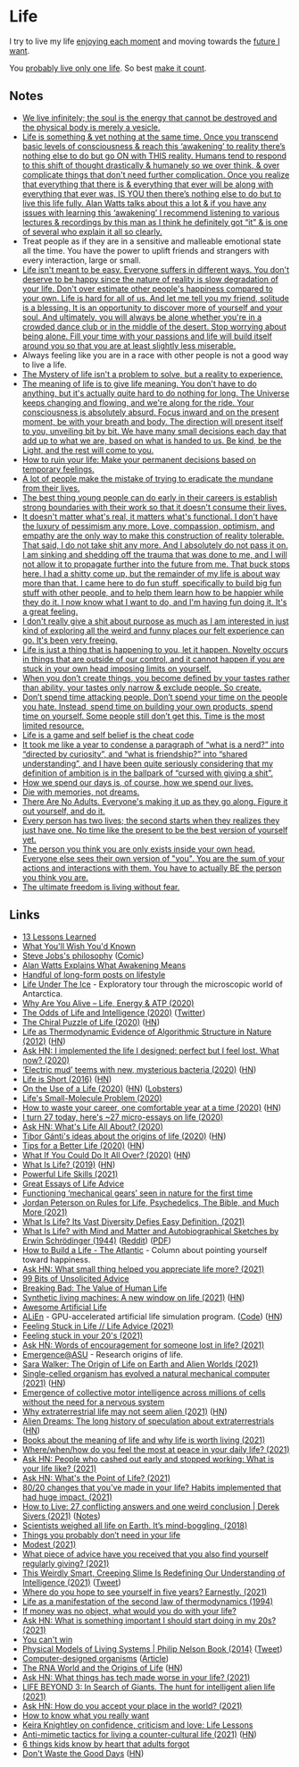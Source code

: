 # Life

I try to live my life [enjoying each moment](../mindfulness/mindfulness.md) and moving towards the [future I want](../future/future.md).

You [probably live only one life](http://www.galactanet.com/oneoff/theegg_mod.html). So best [make it count](http://paulgraham.com/vb.html).

## Notes

- [We live infinitely; the soul is the energy that cannot be destroyed and the physical body is merely a vesicle.](https://www.reddit.com/r/DMT/comments/7mnp7f/your_number_one_most_profound_realisation_after/)
- [Life is something & yet nothing at the same time. Once you transcend basic levels of consciousness & reach this ‘awakening’ to reality there’s nothing else to do but go ON with THIS reality. Humans tend to respond to this shift of thought drastically & humanely so we over think, & over complicate things that don't need further complication. Once you realize that everything that there is & everything that ever will be along with everything that ever was, IS YOU then there’s nothing else to do but to live this life fully. Alan Watts talks about this a lot & if you have any issues with learning this ‘awakening’ I recommend listening to various lectures & recordings by this man as I think he definitely got “it” & is one of several who explain it all so clearly.](https://www.reddit.com/r/Psychonaut/comments/7whvuf/what_youre_experiencing_is_death_without_the/)
- Treat people as if they are in a sensitive and malleable emotional state all the time. You have the power to uplift friends and strangers with every interaction, large or small.
- [Life isn't meant to be easy. Everyone suffers in different ways. You don't deserve to be happy since the nature of reality is slow degradation of your life. Don't over estimate other people's happiness compared to your own. Life is hard for all of us. And let me tell you my friend, solitude is a blessing. It is an opportunity to discover more of yourself and your soul. And ultimately, you will always be alone whether you're in a crowded dance club or in the middle of the desert. Stop worrying about being alone. Fill your time with your passions and life will build itself around you so that you are at least slightly less miserable.](https://www.reddit.com/r/Psychonaut/comments/8exb53/seems_i_am_destined_for_a_life_of_lonely/)
- Always feeling like you are in a race with other people is not a good way to live a life.
- [The Mystery of life isn't a problem to solve, but a reality to experience.](https://twitter.com/tanayj/status/1369478724500873223)
- [The meaning of life is to give life meaning. You don't have to do anything, but it's actually quite hard to do nothing for long. The Universe keeps changing and flowing, and we're along for the ride. Your consciousness is absolutely absurd. Focus inward and on the present moment, be with your breath and body. The direction will present itself to you, unveiling bit by bit. We have many small decisions each day that add up to what we are, based on what is handed to us. Be kind, be the Light, and the rest will come to you.](https://www.reddit.com/r/RationalPsychonaut/comments/mffe0j/this_might_be_a_bit_off_topic_but_i_love_this/)
- [How to ruin your life: Make your permanent decisions based on temporary feelings.](https://twitter.com/WealthInc247/status/1401622946867785731)
- [A lot of people make the mistake of trying to eradicate the mundane from their lives.](https://merveilles.town/web/statuses/106389298578607938)
- [The best thing young people can do early in their careers is establish strong boundaries with their work so that it doesn't consume their lives.](https://twitter.com/nex3/status/1403907433873895426)
- [It doesn't matter what's real, it matters what's functional. I don't have the luxury of pessimism any more. Love, compassion, optimism, and empathy are the only way to make this construction of reality tolerable. That said, I do not take shit any more. And I absolutely do not pass it on. I am sinking and shedding off the trauma that was done to me, and I will not allow it to propagate further into the future from me. That buck stops here. I had a shitty come up, but the remainder of my life is about way more than that. I came here to do fun stuff, specifically to build big fun stuff with other people, and to help them learn how to be happier while they do it. I now know what I want to do, and I'm having fun doing it. It's a great feeling.](https://www.reddit.com/r/RationalPsychonaut/comments/oxv9vt/have_psychedelicsmind_exploration_techniques/)
- [I don't really give a shit about purpose as much as I am interested in just kind of exploring all the weird and funny places our felt experience can go. It's been very freeing.](https://www.reddit.com/r/RationalPsychonaut/comments/oxv9vt/have_psychedelicsmind_exploration_techniques/)
- [Life is just a thing that is happening to you, let it happen. Novelty occurs in things that are outside of our control, and it cannot happen if you are stuck in your own head imposing limits on yourself.](https://www.reddit.com/r/RationalPsychonaut/comments/pz6oid/given_the_absurdity_of_life_how_do_you_go_about/)
- [When you don’t create things, you become defined by your tastes rather than ability. your tastes only narrow & exclude people. So create.](https://lobste.rs/s/lbero9/what_we_can_learn_from_why_long_lost_open)
- [Don’t spend time attacking people. Don’t spend your time on the people you hate. Instead, spend time on building your own products, spend time on yourself. Some people still don’t get this. Time is the most limited resource.](https://twitter.com/cz_binance/status/1458916521355403274)
- [Life is a game and self belief is the cheat code](https://www.reddit.com/r/Psychonaut/comments/quoa7p/whats_the_big_secret/)
- [It took me like a year to condense a paragraph of “what is a nerd?” into “directed by curiosity”, and “what is friendship?” into “shared understanding”, and I have been quite seriously considering that my definition of ambition is in the ballpark of “cursed with giving a shit”.](https://twitter.com/visakanv/status/1461633919695032320)
- [How we spend our days is, of course, how we spend our lives.](https://twitter.com/lorde)
- [Die with memories, not dreams.](https://twitter.com/rubenharris/status/1464220512830124032)
- [There Are No Adults. Everyone's making it up as they go along. Figure it out yourself, and do it.](https://twitter.com/NavalBot/status/1465772676291743747)
- [Every person has two lives; the second starts when they realizes they just have one. No time like the present to be the best version of yourself yet.](https://twitter.com/bscholl/status/1468758265714679811)
- [The person you think you are only exists inside your own head. Everyone else sees their own version of "you". You are the sum of your actions and interactions with them. You have to actually BE the person you think you are.](https://www.reddit.com/r/AskUK/comments/rk76wl/people_of_reddit_whats_the_hardest_life_lesson/)
- [The ultimate freedom is living without fear.](https://twitter.com/laserlikemike/status/1476684925478707200)

## Links

- [13 Lessons Learned](https://brightthemag.com/13-lessons-learned-e4f8ceb21e60)
- [What You'll Wish You'd Known](http://www.paulgraham.com/hs.html)
- [Steve Jobs's philosophy](https://www.youtube.com/watch?v=kYfNvmF0Bqw) ([Comic](https://twitter.com/linuz90/status/1318669341072699393))
- [Alan Watts Explains What Awakening Means](https://www.youtube.com/watch?v=7SfZZlpfaN0)
- [Handful of long-form posts on lifestyle](https://wiki.xxiivv.com/#lifestyle)
- [Life Under The Ice](https://lifeundertheice.org/) - Exploratory tour through the microscopic world of Antarctica.
- [Why Are You Alive – Life, Energy & ATP (2020)](https://www.youtube.com/watch?v=QImCld9YubE)
- [The Odds of Life and Intelligence (2020)](https://www.youtube.com/watch?v=iLbbpRYRW5Y) ([Twitter](https://twitter.com/BadAstronomer/status/1262759449384517634))
- [The Chiral Puzzle of Life (2020)](https://iopscience.iop.org/article/10.3847/2041-8213/ab8dc6) ([HN](https://news.ycombinator.com/item?id=23294294))
- [Life as Thermodynamic Evidence of Algorithmic Structure in Nature (2012)](https://www.mdpi.com/1099-4300/14/11/2173) ([HN](https://news.ycombinator.com/item?id=23448081))
- [Ask HN: I implemented the life I designed: perfect but I feel lost. What now? (2020)](https://news.ycombinator.com/item?id=23450110)
- [‘Electric mud’ teems with new, mysterious bacteria (2020)](https://www.sciencemag.org/news/2020/08/electric-mud-teems-new-mysterious-bacteria) ([HN](https://news.ycombinator.com/item?id=24233544))
- [Life is Short (2016)](http://paulgraham.com/vb.html) ([HN](https://news.ycombinator.com/item?id=24313158))
- [On the Use of a Life (2020)](http://www.daemonology.net/blog/2020-09-20-On-the-use-of-a-life.html) ([HN](https://news.ycombinator.com/item?id=24537865)) ([Lobsters](https://lobste.rs/s/d8wxhi/on_use_life))
- [Life's Small-Molecule Problem (2020)](https://www.scientificamerican.com/article/lifes-small-molecule-problem/)
- [How to waste your career, one comfortable year at a time (2020)](https://apoorvagovind.substack.com/p/how-to-waste-your-career-one-comfortable) ([HN](https://news.ycombinator.com/item?id=24809530))
- [I turn 27 today, here's ~27 micro-essays on life (2020)](https://www.mrdbourke.com/27/)
- [Ask HN: What's Life All About? (2020)](https://news.ycombinator.com/item?id=25000134)
- [Tibor Gánti's ideas about the origins of life (2020)](https://www.nationalgeographic.com/science/2020/12/he-may-have-found-the-key-to-origins-of-life-tibor-ganti-chemoton/) ([HN](https://news.ycombinator.com/item?id=25508394))
- [Tips for a Better Life (2020)](https://www.lesswrong.com/posts/7hFeMWC6Y5eaSixbD/100-tips-for-a-better-life) ([HN](https://news.ycombinator.com/item?id=25518730))
- [What If You Could Do It All Over? (2020)](https://www.newyorker.com/magazine/2020/12/21/what-if-you-could-do-it-all-over) ([HN](https://news.ycombinator.com/item?id=25547448))
- [What Is Life? (2019)](https://berthub.eu/articles/posts/what-is-life/) ([HN](https://news.ycombinator.com/item?id=25592916))
- [Powerful Life Skills (2021)](https://neilkakkar.com/powerful-life-skills.html)
- [Great Essays of Life Advice](https://lw2.issarice.com/posts/zMmQdob3eFfeMh7D3/my-favorite-essays-of-life-advice)
- [Functioning ‘mechanical gears’ seen in nature for the first time](https://www.cam.ac.uk/research/news/functioning-mechanical-gears-seen-in-nature-for-the-first-time)
- [Jordan Peterson on Rules for Life, Psychedelics, The Bible, and Much More (2021)](https://www.youtube.com/watch?v=C1sEHNw4UIg)
- [What Is Life? Its Vast Diversity Defies Easy Definition. (2021)](https://www.quantamagazine.org/what-is-life-its-vast-diversity-defies-easy-definition-20210309/)
- [What Is Life? with Mind and Matter and Autobiographical Sketches by Erwin Schrödinger (1944)](https://www.goodreads.com/book/show/162780.What_Is_Life_with_Mind_and_Matter_and_Autobiographical_Sketches) ([Reddit](https://www.reddit.com/r/RationalPsychonaut/comments/mfpq7l/quantum_physics_pioneer_erwin_schrodingers/)) ([PDF](http://strangebeautiful.com/other-texts/schrodinger-what-is-life-mind-matter-auto-sketches.pdf))
- [How to Build a Life - The Atlantic](https://www.theatlantic.com/projects/how-build-life/) - Column about pointing yourself toward happiness.
- [Ask HN: What small thing helped you appreciate life more? (2021)](https://news.ycombinator.com/item?id=26731289)
- [99 Bits of Unsolicited Advice](https://kk.org/thetechnium/99-additional-bits-of-unsolicited-advice/)
- [Breaking Bad: The Value of Human Life](https://www.youtube.com/watch?v=V87lK_sUDDY)
- [Synthetic living machines: A new window on life (2021)](https://www.sciencedirect.com/science/article/pii/S2589004221004739) ([HN](https://news.ycombinator.com/item?id=27320975))
- [Awesome Artificial Life](https://github.com/jetnew/awesome-artificial-life)
- [ALiEn](https://alien-project.org/) - GPU-accelerated artificial life simulation program. ([Code](https://github.com/chrxh/alien)) ([HN](https://news.ycombinator.com/item?id=27472224))
- [Feeling Stuck in Life // Life Advice (2021)](https://www.youtube.com/watch?v=xIk9MXY3-60)
- [Feeling stuck in your 20's (2021)](https://www.youtube.com/watch?v=BAMH3vJeog8)
- [Ask HN: Words of encouragement for someone lost in life? (2021)](https://news.ycombinator.com/item?id=27637759)
- [Emergence@ASU](http://emergence.asu.edu/) - Research origins of life.
- [Sara Walker: The Origin of Life on Earth and Alien Worlds (2021)](https://overcast.fm/+eZyA9HPhU)
- [Single-celled organism has evolved a natural mechanical computer (2021)](https://www.newscientist.com/article/2285141-single-celled-organism-has-evolved-a-natural-mechanical-computer/) ([HN](https://news.ycombinator.com/item?id=28006599))
- [Emergence of collective motor intelligence across millions of cells without the need for a nervous system](https://twitter.com/PrakashLab/status/1421431675746066440)
- [Why extraterrestrial life may not seem alien (2021)](https://www.quantamagazine.org/arik-kershenbaum-on-why-alien-life-may-be-like-life-on-earth-20210318/) ([HN](https://news.ycombinator.com/item?id=28037850))
- [Alien Dreams: The long history of speculation about extraterrestrials](https://thereader.mitpress.mit.edu/history-speculation-about-aliens/) ([HN](https://news.ycombinator.com/item?id=28049138))
- [Books about the meaning of life and why life is worth living (2021)](https://www.reddit.com/r/suggestmeabook/comments/pehrwr/a_book_about_the_meaning_of_life_and_why_life_is/)
- [Where/when/how do you feel the most at peace in your daily life? (2021)](https://merveilles.town/web/statuses/107040190832895713)
- [Ask HN: People who cashed out early and stopped working: What is your life like? (2021)](https://news.ycombinator.com/item?id=28798089)
- [Ask HN: What's the Point of Life? (2021)](https://news.ycombinator.com/item?id=28866558)
- [80/20 changes that you've made in your life? Habits implemented that had huge impact. (2021)](https://twitter.com/stephsmithio/status/1448852379076546560)
- [How to Live: 27 conflicting answers and one weird conclusion | Derek Sivers (2021)](https://sive.rs/h) ([Notes](https://astobbe.me/books/how-to-live/))
- [Scientists weighed all life on Earth. It’s mind-boggling. (2018)](https://www.vox.com/science-and-health/2018/5/29/17386112/all-life-on-earth-chart-weight-plants-animals-pnas)
- [Things you probably don’t need in your life](https://twitter.com/Mochievous/status/1452015750382866435)
- [Modest (2021)](https://milky.substack.com/p/modest)
- [What piece of advice have you received that you also find yourself regularly giving? (2021)](https://www.reddit.com/r/AskMenOver30/comments/qnvwdl/what_piece_of_advice_have_you_received_that_you/)
- [This Weirdly Smart, Creeping Slime Is Redefining Our Understanding of Intelligence (2021)](https://www.sciencealert.com/this-creeping-slime-is-changing-how-we-think-about-intelligence) ([Tweet](https://twitter.com/Plinz/status/1458851074186485763))
- [Where do you hope to see yourself in five years? Earnestly. (2021)](https://twitter.com/dan_abramov/status/1459998825574248458)
- [Life as a manifestation of the second law of thermodynamics (1994)](https://www.sciencedirect.com/science/article/pii/0895717794901880)
- [If money was no object, what would you do with your life?](https://twitter.com/rrhoover/status/1463487875341856771)
- [Ask HN: What is something important I should start doing in my 20s? (2021)](https://news.ycombinator.com/item?id=29347579)
- [You can't win](https://twitter.com/maccaw/status/1464264533623676928)
- [Physical Models of Living Systems | Philip Nelson Book (2014)](https://www.physics.upenn.edu/biophys/PMLS/) ([Tweet](https://twitter.com/redblobgames/status/1466191200315080710))
- [Computer-designed organisms](https://cdorgs.github.io/) ([Article](https://arstechnica.com/science/2021/11/mobile-clusters-of-cells-can-help-assemble-a-mini-version-of-themselves/))
- [The RNA World and the Origins of Life](https://www.ncbi.nlm.nih.gov/books/NBK26876/) ([HN](https://news.ycombinator.com/item?id=29480428))
- [Ask HN: What things has tech made worse in your life? (2021)](https://news.ycombinator.com/item?id=29511761)
- [LIFE BEYOND 3: In Search of Giants. The hunt for intelligent alien life (2021)](https://www.youtube.com/watch?v=saWNMPL5ygk)
- [Ask HN: How do you accept your place in the world? (2021)](https://news.ycombinator.com/item?id=29589446)
- [How to know what you really want](https://psyche.co/guides/how-to-know-what-you-really-want-and-be-free-from-mimetic-desire)
- [Keira Knightley on confidence, criticism and love: Life Lessons](https://www.youtube.com/watch?v=_hP5iDc_-lw)
- [Anti-mimetic tactics for living a counter-cultural life (2021)](https://www.epsilontheory.com/25-anti-mimetic-tactics-for-living-a-counter-cultural-life/) ([HN](https://news.ycombinator.com/item?id=29692848))
- [6 things kids know by heart that adults forgot](https://twitter.com/anafabrega11/status/1476582281770942468)
- [Don't Waste the Good Days](https://seths.blog/2021/12/dont-waste-the-good-days/) ([HN](https://news.ycombinator.com/item?id=29754120))
